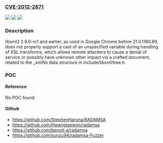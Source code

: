 ### [CVE-2012-2871](https://cve.mitre.org/cgi-bin/cvename.cgi?name=CVE-2012-2871)
![](https://img.shields.io/static/v1?label=Product&message=n%2Fa&color=blue)
![](https://img.shields.io/static/v1?label=Version&message=n%2Fa&color=blue)
![](https://img.shields.io/static/v1?label=Vulnerability&message=n%2Fa&color=brighgreen)

### Description

libxml2 2.9.0-rc1 and earlier, as used in Google Chrome before 21.0.1180.89, does not properly support a cast of an unspecified variable during handling of XSL transforms, which allows remote attackers to cause a denial of service or possibly have unknown other impact via a crafted document, related to the _xmlNs data structure in include/libxml/tree.h.

### POC

#### Reference
No POC found.

#### Github
- https://github.com/StephenHaruna/RADAMSA
- https://github.com/Hwangtaewon/radamsa
- https://github.com/benoit-a/radamsa
- https://github.com/sunzu94/radamsa-Fuzzer

